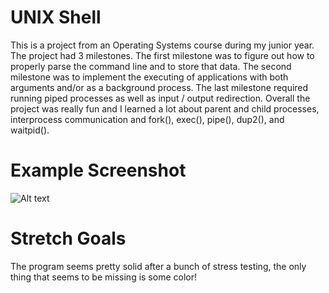 # UNIX Shell

This is a project from an Operating Systems course during my junior year.
The project had 3 milestones. The first milestone was to figure out how to 
properly parse the command line and to store that data. The second milestone
was to implement the executing of applications with both arguments and/or as a 
background process. The last milestone required running piped processes as 
well as input / output redirection. Overall the project was really fun and 
I learned a lot about parent and child processes, interprocess communication
and fork(), exec(), pipe(), dup2(), and waitpid().


# Example Screenshot

![Alt text](https://github.com/Falcon-Punch/UNIX-Shell/blob/master/Shell.jpg?raw=true "Shell Screenshot")

# Stretch Goals

The program seems pretty solid after a bunch of stress testing, the only thing
that seems to be missing is some color!
